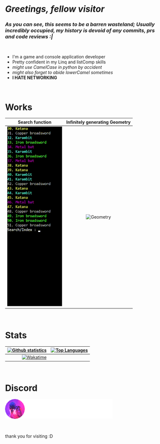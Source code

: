 # *Greetings, fellow visitor*


### _As you can see, this seems to be a barren wasteland; Usually incredibly occupied, my history is devoid of any commits, prs and code reviews :|_
<br/>

- I'm a game and console application developer
- Pretty confident in my Linq and listComp skills
- _might use CamelCase in python by accident_
- _might also forget to abide lowerCamel sometimes_
- **I HATE NETWORKING**

<br/>

# Works

|<div style="width:200">Search function</div> | <div style="width:500">Infinitely generating Geometry</div>|
:--------------:|:-------------------------------:
|[![Search function in TextAdventure](SearchFunction.gif)](https://github.com/Asianerd/TextAdventure/blob/7ca6f2518d01867eb89405e714312a032e92b02a/TextAdventure/Inventory.cs#L121) | ![Geometry](Geometry.gif)|

<br/>

# Stats

|[![Github statistics](https://github-readme-stats.vercel.app/api?username=Asianerd&theme=midnight-purple)](https://github.com/anuraghazra/github-readme-stats) | [![Top Languages](https://github-readme-stats.vercel.app/api/top-langs/?username=Asianerd&layout=compact&theme=midnight-purple)](https://github.com/anuraghazra/github-readme-stats)|
|-:|:-|
|[![Wakatime](https://github-readme-stats.vercel.app/api/wakatime?username=ajian_nedo&theme=midnight-purple&layout=compact)](https://github.com/anuraghazra/github-readme-stats)|  |

<br/>

# Discord

[![ajian_nedo#8797](DiscordProfile.png)](https://discord.com/users/517998886141558786)

<!--[Join our Discord server!](https://invidget.switchblade.xyz/b4t7Jak)](http://discord.gg/b4t7Jak)-->

<br/>

thank you for visiting :D
